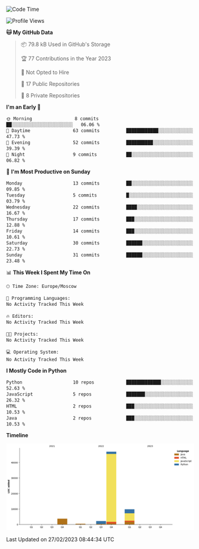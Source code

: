 <!--START_SECTION:waka-->
![Code Time](http://img.shields.io/badge/Code%20Time-33%20hrs%2023%20mins-blue)

![Profile Views](http://img.shields.io/badge/Profile%20Views-0-blue)

**🐱 My GitHub Data** 

> 📦 79.8 kB Used in GitHub's Storage 
 > 
> 🏆 77 Contributions in the Year 2023
 > 
> 🚫 Not Opted to Hire
 > 
> 📜 17 Public Repositories 
 > 
> 🔑 8 Private Repositories 
 > 
**I'm an Early 🐤** 

```text
🌞 Morning                8 commits           ██░░░░░░░░░░░░░░░░░░░░░░░   06.06 % 
🌆 Daytime                63 commits          ████████████░░░░░░░░░░░░░   47.73 % 
🌃 Evening                52 commits          ██████████░░░░░░░░░░░░░░░   39.39 % 
🌙 Night                  9 commits           ██░░░░░░░░░░░░░░░░░░░░░░░   06.82 % 
```
📅 **I'm Most Productive on Sunday** 

```text
Monday                   13 commits          ██░░░░░░░░░░░░░░░░░░░░░░░   09.85 % 
Tuesday                  5 commits           █░░░░░░░░░░░░░░░░░░░░░░░░   03.79 % 
Wednesday                22 commits          ████░░░░░░░░░░░░░░░░░░░░░   16.67 % 
Thursday                 17 commits          ███░░░░░░░░░░░░░░░░░░░░░░   12.88 % 
Friday                   14 commits          ███░░░░░░░░░░░░░░░░░░░░░░   10.61 % 
Saturday                 30 commits          ██████░░░░░░░░░░░░░░░░░░░   22.73 % 
Sunday                   31 commits          ██████░░░░░░░░░░░░░░░░░░░   23.48 % 
```


📊 **This Week I Spent My Time On** 

```text
🕑︎ Time Zone: Europe/Moscow

💬 Programming Languages: 
No Activity Tracked This Week

🔥 Editors: 
No Activity Tracked This Week

🐱‍💻 Projects: 
No Activity Tracked This Week

💻 Operating System: 
No Activity Tracked This Week
```

**I Mostly Code in Python** 

```text
Python                   10 repos            █████████████░░░░░░░░░░░░   52.63 % 
JavaScript               5 repos             ███████░░░░░░░░░░░░░░░░░░   26.32 % 
HTML                     2 repos             ███░░░░░░░░░░░░░░░░░░░░░░   10.53 % 
Java                     2 repos             ███░░░░░░░░░░░░░░░░░░░░░░   10.53 % 
```



**Timeline**

![Lines of Code chart](https://raw.githubusercontent.com/Adlemex/Adlemex/main/assets/bar_graph.png)


 Last Updated on 27/02/2023 08:44:34 UTC
<!--END_SECTION:waka-->
